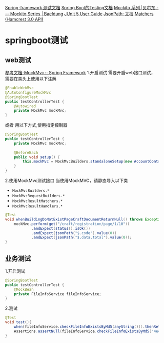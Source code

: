 [Spring-framework 测试文档](https://docs.spring.io/spring-framework/reference/testing.html)
[Spring Boot的Testing文档](https://docs.spring.io/spring-boot/reference/testing/index.html)
[Mockito 系列 |贝尔东 --- Mockito Series | Baeldung](https://www.baeldung.com/mockito-series)
[JUnit 5 User Guide](https://junit.org/junit5/docs/current/user-guide/#writing-tests-annotations)
[JsonPath: 文档](https://github.com/json-path/JsonPath)
[Matchers (Hamcrest 3.0 API)](https://hamcrest.org/JavaHamcrest/javadoc/3.0/org/hamcrest/Matchers.html)
# springboot测试
## web测试
[参考文档-MockMvc :: Spring Framework](https://docs.spring.io/spring-framework/reference/testing/mockmvc.html)
1.开启测试
需要开启web接口测试，需要在类头上使用以下注解
```java
@EnableWebMvc  
@AutoConfigureMockMvc  
@SpringBootTest
public testControllerTest {
	@Autowired  
	private MockMvc mockMvc;
}
```
或者 用以下方式,使用指定控制器
```java
@SpringBootTest
public testControllerTest {
	private MockMvc mockMvc;
	
	@BeforeEach 
	public void setup() { 
		this.mockMvc = MockMvcBuilders.standaloneSetup(new AccountController()).build();
	}
}
```
2.使用MockMvc测试接口
当使用MockMVC，请静态导入以下类
- `MockMvcBuilders.*`
- `MockMvcRequestBuilders.*`
- `MockMvcResultMatchers.*`
- `MockMvcResultHandlers.*`
```java
@Test
void whenBuildingDoNotExistPageCraftDocumentReturnNull() throws Exception {
	mockMvc.perform(get("/craft/registration/page/1/10"))  
	        .andExpect(status().isOk())  
	        .andExpect(jsonPath("$.code").value(0))  
	        .andExpect(jsonPath("$.data.total").value(0));
}
```
## 业务测试
1.开启测试
```java
@SpringBootTest
public testControllerTest {
	@MockBean  
	private FileInfoService fileInfoService;
}
```
2.测试
```java
@Test  
void test(){
	when(fileInfoService.checkFileInfoExistsByMd5(anyString())).thenReturn(null)
    Assertions.assertNull(fileInfoService.checkFileInfoExistsByMd5("4ec2ca9723cba50d8843b042836b951b"));  
}
```







